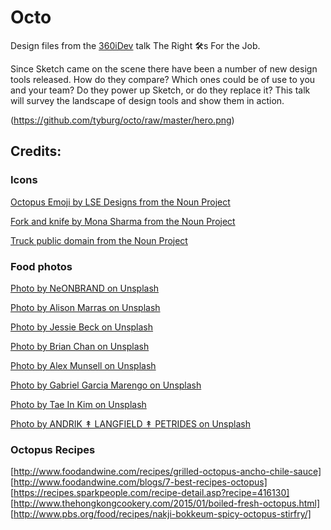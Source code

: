 # Octo
Design files from the [360iDev](https://360idev.com) talk The Right 🛠s For the Job.

Since Sketch came on the scene there have been a number of new design tools released. How do they compare? Which ones could be of use to you and your team? Do they power up Sketch, or do they replace it? This talk will survey the landscape of design tools and show them in action.

(https://github.com/tyburg/octo/raw/master/hero.png)

## Credits:
### Icons

[Octopus Emoji by LSE Designs from the Noun Project](https://thenounproject.com/term/octopus-emoji/1086372/)

[Fork and knife by Mona Sharma from the Noun Project](https://thenounproject.com/term/fork-and-knife/1181336/)

[Truck public domain from the Noun Project](https://thenounproject.com/term/truck/888654/)


### Food photos
[Photo by NeONBRAND on Unsplash](https://unsplash.com/photos/8Cerf3zW8hA?utm_source=unsplash&utm_medium=referral&utm_content=creditCopyText)

[Photo by Alison Marras on Unsplash](https://unsplash.com/photos/GyV6SL_fKsI?utm_source=unsplash&utm_medium=referral&utm_content=creditCopyText)

[Photo by Jessie Beck on Unsplash](https://unsplash.com/photos/vlXAcYROlKY?utm_source=unsplash&utm_medium=referral&utm_content=creditCopyText)

[Photo by Brian Chan on Unsplash](https://unsplash.com/photos/NbXjZomyNEM?utm_source=unsplash&utm_medium=referral&utm_content=creditCopyText)

[Photo by Alex Munsell on Unsplash](https://unsplash.com/photos/Yr4n8O_3UPc?utm_source=unsplash&utm_medium=referral&utm_content=creditCopyText)

[Photo by Gabriel Garcia Marengo on Unsplash](https://unsplash.com/photos/XaDsH-O2QXs?utm_source=unsplash&utm_medium=referral&utm_content=creditCopyText)

[Photo by Tae In Kim on Unsplash](https://unsplash.com/photos/jivmv9hE6bM?utm_source=unsplash&utm_medium=referral&utm_content=creditCopyText)

[Photo by ANDRIK ↟ LANGFIELD ↟ PETRIDES on Unsplash](https://unsplash.com/photos/zOJ-O9bn72g?utm_source=unsplash&utm_medium=referral&utm_content=creditCopyText)


### Octopus Recipes
[http://www.foodandwine.com/recipes/grilled-octopus-ancho-chile-sauce]
[http://www.foodandwine.com/blogs/7-best-recipes-octopus]
[https://recipes.sparkpeople.com/recipe-detail.asp?recipe=416130]
[http://www.thehongkongcookery.com/2015/01/boiled-fresh-octopus.html]
[http://www.pbs.org/food/recipes/nakji-bokkeum-spicy-octopus-stirfry/]